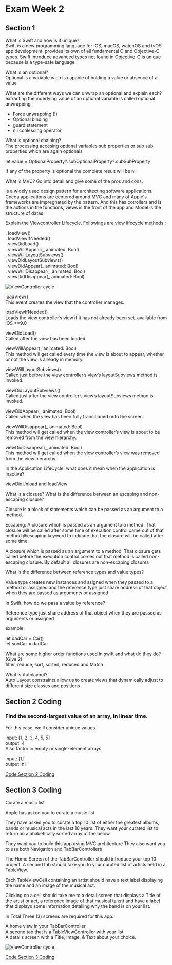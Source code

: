 # Exam Week 2

## Section 1

What is Swift and how is it unique?  
Swift is a new programming language for IOS, macOS, watchOS and tvOS app development. provides its own of all fundamental C and Objective-C types. 
Swift introduce advanced types not found in Objective-C is unique because is a type-safe language

What is an optional?  
Optional is a variable wich is capable of holding a value or absence of a value

What are the different ways we can unwrap an optional and explain each?  
extracting the inderlying value of an optional variable is called optional unwrapping

- Force unwrapping (!)
- Optional binding
- guard statement
- nil coalescing operator

What is optional chaining?  
The processing accesing optional variables sub properties or sub sub properties which are again optionals

let value = OptionalProperty?.subOptionalProperty?.subSubProperty

If any of the property is optional the complete result will be nil

What is MVC? Go into detail and give some of the pros and cons.  

is a widely used design pattern for architecting software applications. Cocoa applications are centered around MVC and many of Apple's frameworks are impregnated by the pattern. And this has cotrollers and is the actions in the functions, views is the front of the app and Model is the structure of datas

Explain the Viewcontroller Lifecycle.
Followings are view lifecycle methods :

. loadView()  
. loadViewIfNeeded()  
. viewDidLoad()  
. viewWillAppear(_ animated: Bool)  
. viewWillLayoutSubviews()  
. viewDidLayoutSubviews()  
. viewDidAppear(_ animated: Bool)  
. viewWillDisappear(_ animated: Bool)  
. viewDidDisappear(_ animated: Bool)  

![ViewController cycle](https://github.com/go0hum/home-work/blob/main/Home%20Work%20Day%206/img/viewcycle.png?raw=true)  

loadView()  
This event creates the view that the controller manages.

loadViewIfNeeded()  
Loads the view controller’s view if it has not already been set.
available from iOS >=9.0

viewDidLoad()  
Called after the view has been loaded.

viewWillAppear(_ animated: Bool)  
This method will get called every time the view is about to appear, whether or not the view is already in memory.

viewWillLayoutSubviews()  
Called just before the view controller’s view’s layoutSubviews method is invoked.

viewDidLayoutSubviews()  
Called just after the view controller’s view’s layoutSubviews method is invoked.

viewDidAppear(_ animated: Bool)  
Called when the view has been fully transitioned onto the screen.

viewWillDisappear(_ animated: Bool)  
This method will get called when the view controller’s view is about to be removed from the view hierarchy.

viewDidDisappear(_ animated: Bool)  
This method will get called when the view controller’s view was removed from the view hierarchy.


In the Application LifeCycle, what does it mean when the application is Inactive?  

viewDidUnload and loadView

What is a closure? What is the difference between an escaping and non-escaping closure?  

Closure is a block of statements which can be passed as an argument to a method. 

Escaping: A closure which is passed as an argument to a method. That closure will be called after some time of execution control came out of that method
@escaping keyword to indicate that the closure will be called after some time.

A closure which is passed as an argument to a method. That closure gets called before the execution control comes out that method is called non-escaping closure.
By default all closures are non-escaping closures

What is the difference between reference types and value types?  

Value type creates new instances and ssigned when they passed to a method or assigned and the 
reference type just share address of that object when they are passed as arguments or assigned


In Swift, how do we pass a value by reference?   

Reference type just share address of that object when they are passed as arguments or assigned  

example:  

let dadCar = Car()  
let sonCar = dadCar 


What are some higher order functions used in swift and what do they do? (Give 2)  
filter, reduce, sort, sorted, reduced and Match

What is Autolayout?  
Auto Layout constraints allow us to create views that dynamically adjust to different size classes and positions


## Section 2 Coding

### Find the second-largest value of an array, in linear time.
For this case, we'll consider unique values.

input: [1, 2, 3, 4, 5, 5]  
output: 4  
Also factor in empty or single-element arrays.  

input: [1]  
output: nil  

[Code Section 2 Coding](https://github.com/go0hum/home-work/tree/main/Home%20Work%20Day%206/section2coding%20exam%202)

## Section 3 Coding

Curate a music list

Apple has asked you to curate a music list

They have asked you to curate a top 10 list of either the greatest albums, bands or musical acts in the last 10 years. They want your curated list to return an alphabetically sorted array of the below.

They want you to build this app using MVC architecture
They also want you to use both Navigation and TabBarControllers

The Home Screen of the TabBarController should introduce your top 10 project. A second tab should take you to your curated list of artists held in a TableView.

Each TableViewCell containing an artist should have a text label displaying the name and an image of the musical act.

Clicking on a cell should take me to a detail screen that displays a Title of the artist or act, a reference image of that musical talent and have a label that displays some information detailing why the band is on your list.


In Total Three (3) screens are required for this app. 

A home view in your TabBarController  
A second tab that is a TableViewController with your list  
A details screen with a Title, Image, & Text about your choice.  

![ViewController cycle](https://github.com/go0hum/home-work/blob/main/Home%20Work%20Day%206/img/musiclist.png?raw=true)

[Code Section 3 Coding](https://github.com/go0hum/home-work/tree/main/Home%20Work%20Day%206/music%20list%20exam)